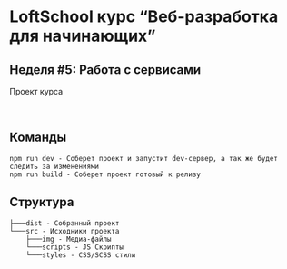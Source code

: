 # LoftSchool курс “Веб-разработка для начинающих”

## Неделя #5: Работа с сервисами

Проект курса

<br>

## Команды
```
npm run dev - Соберет проект и запустит dev-сервер, а так же будет следить за изменениями
npm run build - Соберет проект готовый к релизу
```

## Структура
```
├───dist - Собранный проект
└───src - Исходники проекта
    ├───img - Медиа-файлы
    └───scripts - JS Скрипты
    └───styles - CSS/SCSS стили
```
